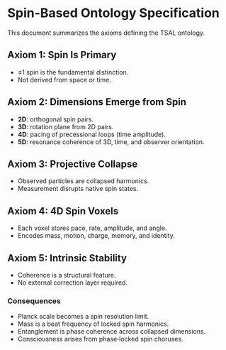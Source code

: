 # Spin-Based Ontology Specification

This document summarizes the axioms defining the TSAL ontology.

## Axiom 1: Spin Is Primary
- ±1 spin is the fundamental distinction.
- Not derived from space or time.

## Axiom 2: Dimensions Emerge from Spin
- **2D**: orthogonal spin pairs.
- **3D**: rotation plane from 2D pairs.
- **4D**: pacing of precessional loops (time amplitude).
- **5D**: resonance coherence of 3D, time, and observer orientation.

## Axiom 3: Projective Collapse
- Observed particles are collapsed harmonics.
- Measurement disrupts native spin states.

## Axiom 4: 4D Spin Voxels
- Each voxel stores pace, rate, amplitude, and angle.
- Encodes mass, motion, charge, memory, and identity.

## Axiom 5: Intrinsic Stability
- Coherence is a structural feature.
- No external correction layer required.

### Consequences
- Planck scale becomes a spin resolution limit.
- Mass is a beat frequency of locked spin harmonics.
- Entanglement is phase coherence across collapsed dimensions.
- Consciousness arises from phase‑locked spin choruses.
